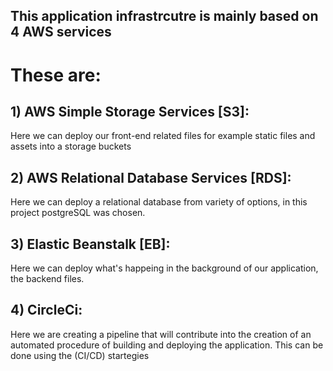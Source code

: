 ## This application infrastrcutre is mainly based on 4 AWS services

# These are:

## 1) AWS Simple Storage Services [S3]:

Here we can deploy our front-end related files for example static files and assets into a storage buckets

## 2) AWS Relational Database Services [RDS]:

Here we can deploy a relational database from variety of options, in this project postgreSQL was chosen.

## 3) Elastic Beanstalk [EB]:

Here we can deploy what's happeing in the background of our application, the backend files.

## 4) CircleCi:

Here we are creating a pipeline that will contribute into the creation of an automated procedure of building and deploying the application. This can be done using the (CI/CD) startegies
